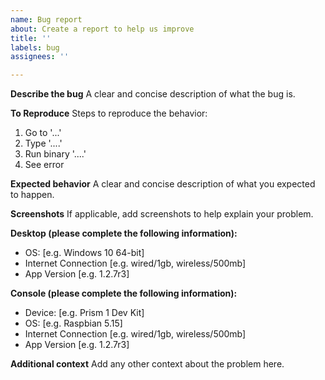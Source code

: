 ```yaml
---
name: Bug report
about: Create a report to help us improve
title: ''
labels: bug
assignees: ''

---
```


**Describe the bug**
A clear and concise description of what the bug is.

**To Reproduce**
Steps to reproduce the behavior:
1. Go to '...'
2. Type '....'
3. Run binary '....'
4. See error

**Expected behavior**
A clear and concise description of what you expected to happen.

**Screenshots**
If applicable, add screenshots to help explain your problem.

**Desktop (please complete the following information):**
 - OS: [e.g. Windows 10 64-bit]
 - Internet Connection [e.g. wired/1gb, wireless/500mb]
 - App Version [e.g. 1.2.7r3]

**Console (please complete the following information):**
 - Device: [e.g. Prism 1 Dev Kit]
 - OS: [e.g. Raspbian 5.15]
 - Internet Connection [e.g. wired/1gb, wireless/500mb]
 - App Version [e.g. 1.2.7r3]

**Additional context**
Add any other context about the problem here.
